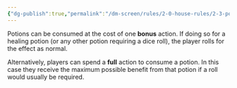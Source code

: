 ```yaml
---
{"dg-publish":true,"permalink":"/dm-screen/rules/2-0-house-rules/2-3-potions-as-a-bonus-action-or-full-action/"}
---
```


Potions can be consumed at the cost of one **bonus** action. If doing so for a healing potion (or any other potion requiring a dice roll), the player rolls for the effect as normal.

Alternatively, players can spend a **full** action to consume a potion. In this case they receive the maximum possible benefit from that potion if a roll would usually be required.